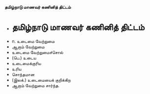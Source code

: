 **தமிழ்நாடு மாணவர் கணினித் திட்டம்**
- # தமிழ்நாடு மாணவர் கணினித் திட்டம்
- n. உடைமை வேற்றுமை
- ஆறாம் வேற்றுமை
- உடைமை வேற்றுமைச்சொல்
- (பெ.) உடைய
- உடைமைக்குரிய
- உரிய
- சொந்தமான
- (இலக்.) உடைமையைக் குறிக்கிற
- ஆறாம் வேற்றுமை சார்ந்த.


